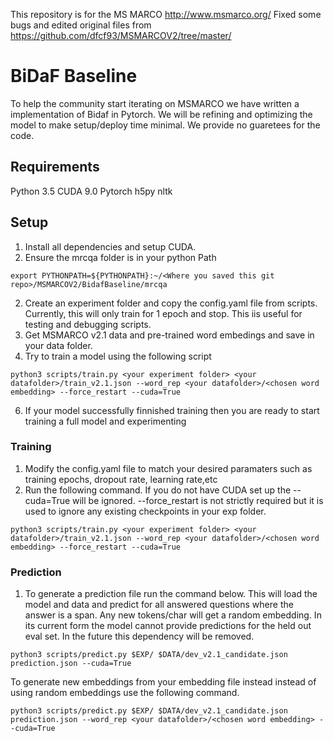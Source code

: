 This repository is for the MS MARCO http://www.msmarco.org/
Fixed some bugs and edited original files from https://github.com/dfcf93/MSMARCOV2/tree/master/


# BiDaF Baseline
To help the community start iterating on MSMARCO we have written a implementation of Bidaf in Pytorch. We will be refining and optimizing the model to make setup/deploy time minimal. We provide no guaretees for the code.
## Requirements
Python 3.5
CUDA 9.0 
Pytorch
h5py
nltk
## Setup
1. Install all dependencies and setup CUDA.
2. Ensure the mrcqa folder is in your python Path
~~~
export PYTHONPATH=${PYTHONPATH}:~/<Where you saved this git repo>/MSMARCOV2/BidafBaseline/mrcqa
~~~
2. Create an experiment folder and copy the config.yaml file from scripts. Currently, this will only train for 1 epoch and stop. This iis useful for testing and debugging scripts. 
4. Get MSMARCO v2.1 data and pre-trained word embedings and save in your data folder. 
5. Try to train a model using the following script
~~~
python3 scripts/train.py <your experiment folder> <your datafolder>/train_v2.1.json --word_rep <your datafolder>/<chosen word embedding> --force_restart --cuda=True
~~~
6. If your model successfully finnished training then you are ready to start training a full model and experimenting



### Training
1. Modify the config.yaml file to match your desired paramaters such as training epochs, dropout rate, learning rate,etc
2. Run the following command. If you do not have CUDA set up the --cuda=True will be ignored. --force_restart is not strictly required but it is used to ignore any existing checkpoints in your exp folder. 
~~~
python3 scripts/train.py <your experiment folder> <your datafolder>/train_v2.1.json --word_rep <your datafolder>/<chosen word embedding> --force_restart --cuda=True
~~~
### Prediction
1. To generate a prediction file run the command below. This will load the model and data and predict for all answered questions where the answer is a span. Any new tokens/char will get a random embedding. In its current form the model cannot provide predictions for the held out eval set. In the future this dependency will be removed.
~~~
python3 scripts/predict.py $EXP/ $DATA/dev_v2.1_candidate.json prediction.json --cuda=True
~~~
To generate new embeddings from your embedding file instead instead of using random embeddings use the following command.
~~~
python3 scripts/predict.py $EXP/ $DATA/dev_v2.1_candidate.json prediction.json --word_rep <your datafolder>/<chosen word embedding> --cuda=True
~~~
